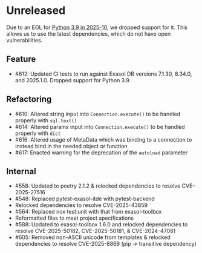 # Unreleased

Due to an EOL for [Python 3.9 in 2025-10](https://devguide.python.org/versions/), we dropped support for it.
This allows us to use the latest dependencies, which do not have open vulnerabilities.

## Feature

- #612: Updated CI tests to run against Exasol DB versions 7.1.30, 8.34.0, and 2025.1.0. Dropped support for Python 3.9.

## Refactoring

- #610: Altered string input into `Connection.execute()` to be handled properly with `sql.text()`
- #614: Altered params input into `Connection.execute()` to be handled properly with `dict`
- #616: Altered usage of MetaData which was binding to a connection to instead bind in the needed object or function
- #617: Enacted warning for the deprecation of the `autoload` parameter

## Internal

- #558: Updated to poetry 2.1.2 & relocked dependencies to resolve CVE-2025-27516
- #548: Replaced pytest-exasol-itde with pytest-backend
- Relocked dependencies to resolve CVE-2025-43859
- #564: Replaced nox test:unit with that from exasol-toolbox
- Reformatted files to meet project specifications
- #588: Updated to exasol-toolbox 1.6.0 and relocked dependencies to resolve CVE-2025-50182, CVE-2025-50181, & CVE-2024-47081
- #605: Removed non-ASCII unicode from templates & relocked dependencies to resolve CVE-2025-8869 (pip -> transitive dependency)
